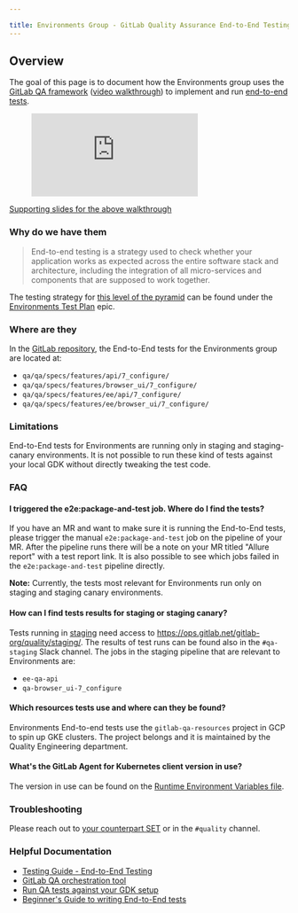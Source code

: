 ```yaml
---

title: Environments Group - GitLab Quality Assurance End-to-End Testing for the Environments group
---
```








## Overview

The goal of this page is to document how the Environments group uses the [GitLab QA framework](https://gitlab.com/gitlab-org/gitlab-qa) ([video walkthrough](https://www.youtube.com/watch?v=enfx6tiz5WY)) to implement and run [end-to-end tests](https://docs.gitlab.com/ee/development/testing_guide/end_to_end/).

<figure class="video_container">
  <iframe src="https://www.youtube.com/embed/enfx6tiz5WY" frameborder="0" allowfullscreen="true"> </iframe>
</figure>

[Supporting slides for the above walkthrough](https://docs.google.com/presentation/d/1KyJ3Q2_tl38Axb-Esi7SNM8yEtqj40O4itfJrHuV7C4/edit?usp=sharing)

### Why do we have them

> End-to-end testing is a strategy used to check whether your application works as expected across the entire software stack and architecture, including the integration of all micro-services and components that are supposed to work together.

The testing strategy for [this level of the pyramid](https://docs.gitlab.com/ee/development/testing_guide/testing_levels.html) can be found under the [Environments Test Plan](https://gitlab.com/groups/gitlab-org/-/epics/8642) epic.

### Where are they

In the [GitLab repository](https://gitlab.com/gitlab-org/gitlab), the End-to-End tests for the Environments group are located at:

- `qa/qa/specs/features/api/7_configure/`
- `qa/qa/specs/features/browser_ui/7_configure/`
- `qa/qa/specs/features/ee/api/7_configure/`
- `qa/qa/specs/features/ee/browser_ui/7_configure/`

### Limitations

End-to-End tests for Environments are running only in staging and staging-canary environments.
It is not possible to run these kind of tests against your local GDK without directly tweaking the test code.

### FAQ

#### I triggered the e2e:package-and-test job. Where do I find the tests?

If you have an MR and want to make sure it is running the End-to-End tests, please trigger the manual `e2e:package-and-test` job on the pipeline of your MR. After the pipeline runs there will be a note on your MR titled "Allure report" with a test report link.
It is also possible to see which jobs failed in the `e2e:package-and-test` pipeline directly.

**Note:** Currently, the tests most relevant for Environments run only on staging and staging canary environments.

#### How can I find tests results for staging or staging canary?

Tests running in [staging](https://ops.gitlab.net/gitlab-org/quality/staging/-/pipelines) need access to <https://ops.gitlab.net/gitlab-org/quality/staging/>.
The results of test runs can be found also in the `#qa-staging` Slack channel. The jobs in the staging pipeline that are relevant to Environments are:

- `ee-qa-api`
- `qa-browser_ui-7_configure`

#### Which resources tests use and where can they be found?

Environments End-to-end tests use the `gitlab-qa-resources` project in GCP to spin up GKE clusters.
The project belongs and it is maintained by the Quality Engineering department.

#### What's the GitLab Agent for Kubernetes client version in use?

The version in use can be found on the [Runtime Environment Variables file](https://gitlab.com/gitlab-org/gitlab/-/blob/master/qa/qa/runtime/env.rb#L433).

### Troubleshooting

Please reach out to [your counterpart SET](/handbook/engineering/quality/#individual-contributors) or in the `#quality` channel.

### Helpful Documentation

- [Testing Guide - End-to-End Testing](https://docs.gitlab.com/ee/development/testing_guide/end_to_end/)
- [GitLab QA orchestration tool](https://gitlab.com/gitlab-org/gitlab-qa)
- [Run QA tests against your GDK setup](https://gitlab.com/gitlab-org/gitlab-qa/-/blob/master/docs/run_qa_against_gdk.md)
- [Beginner's Guide to writing End-to-End tests](https://docs.gitlab.com/ee/development/testing_guide/end_to_end/beginners_guide.html)
